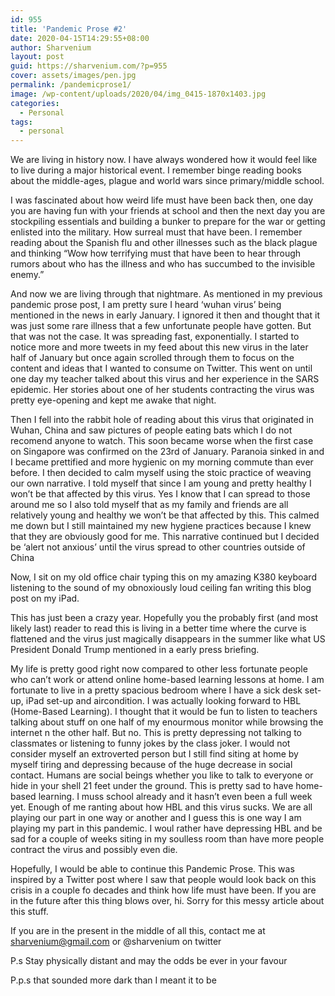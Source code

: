 ```yaml
---
id: 955
title: 'Pandemic Prose #2'
date: 2020-04-15T14:29:55+08:00
author: Sharvenium
layout: post
guid: https://sharvenium.com/?p=955
cover: assets/images/pen.jpg
permalink: /pandemicprose1/
image: /wp-content/uploads/2020/04/img_0415-1870x1403.jpg
categories:
  - Personal
tags:
  - personal
---
```

We are living in history now. I have always wondered how it would feel like to live during a major historical event. I remember binge reading books about the middle-ages, plague and world wars since primary/middle school. 

I was fascinated about how weird life must have been back then, one day you are having fun with your friends at school and then the next day you are stockpiling essentials and building a bunker to prepare for the war or getting enlisted into the military. How surreal must that have been. I remember reading about the Spanish flu and other illnesses such as the black plague and thinking “Wow how terrifying must that have been to hear through rumors about who has the illness and who has succumbed to the invisible enemy.”

And now we are living through that nightmare. As mentioned in my previous pandemic prose post, I am pretty sure I heard ‘wuhan virus’ being mentioned in the news in early January. I ignored it then and thought that it was just some rare illness that a few unfortunate people have gotten. But that was not the case. It was spreading fast, exponentially. I started to notice more and more tweets in my feed about this new virus in the later half of January but once again scrolled through them to focus on the content and ideas that I wanted to consume on Twitter. This went on until one day my teacher talked about this virus and her experience in the SARS epidemic. Her stories about one of her students contracting the virus was pretty eye-opening and kept me awake that night. 

Then I fell into the rabbit hole of reading about this virus that originated in Wuhan, China and saw pictures of people eating bats which I do not recomend anyone to watch. This soon became worse when the first case on Singapore was confirmed on the 23rd of January. Paranoia sinked in and I became prettified and more hygienic on my morning commute than ever before. I then decided to calm myself using the stoic practice of weaving our own narrative. I told myself that since I am young and pretty healthy I won’t be that affected by this virus. Yes I know that I can spread to those around me so I also told myself that as my family and friends are all relatively young and healthy we won’t be that affected by this. This calmed me down but I still maintained my new hygiene practices because I knew that they are obviously good for me. This narrative continued but I decided be ‘alert not anxious’ until the virus spread to other countries outside of China 

Now, I sit on my old office chair typing this on my amazing K380 keyboard listening to the sound of my obnoxiously loud ceiling fan writing this blog post on my iPad. 

This has just been a crazy year. Hopefully you the probably first (and most likely last) reader to read this is living in a better time where the curve is flattened and the virus just magically disappears in the summer like what US President Donald Trump mentioned in a early press briefing. 

My life is pretty good right now compared to other less fortunate people who can’t work or attend online home-based learning lessons at home. I am fortunate to live in a pretty spacious bedroom where I have a sick desk set-up, iPad set-up and aircondition. I was actually looking forward to HBL (Home-Based Learning). I thought that it would be fun to listen to teachers talking about stuff on one half of my enourmous monitor while browsing the internet n the other half. But no. This is pretty depressing not talking to classmates or listening to funny jokes by the class joker. I would not consider myself an extroverted person but I still find siting at home by myself tiring and depressing because of the huge decrease in social contact. Humans are social beings whether you like to talk to everyone or hide in your shell 21 feet under the ground. This is pretty sad to have home-based learning. I muss school already and it hasn’t even been a full week yet. Enough of me ranting about how HBL and this virus sucks. We are all playing our part in one way or another and I guess this is one way I am playing my part in this pandemic. I woul rather have depressing HBL and be sad for a couple of weeks siting in my soulless room than have more people contract the virus and possibly even die. 

Hopefully, I would be able to continue this Pandemic Prose. This was inspired by a Twitter post where I saw that people would look back on this crisis in a couple fo decades and think how life must have been. If you are in the future after this thing blows over, hi. Sorry for this messy article about this stuff. 

If you are in the present in the middle of all this, contact me at sharvenium@gmail.com or @sharvenium on twitter

P.s Stay physically distant and may the odds be ever in your favour

P.p.s that sounded more dark than I meant it to be